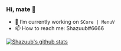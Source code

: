 ### Hi, mate 👋

- 🌱 I’m currently working on `SCore | MenuV`
- 📫 How to reach me: Shazuub#6666

[![Shazuub's github stats](https://github-readme-stats.vercel.app/api?username=Shazuub)](https://github.com/anuraghazra/github-readme-stats)
